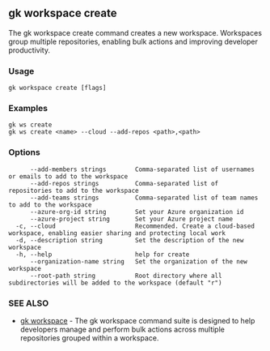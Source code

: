 ## gk workspace create

The gk workspace create command creates a new workspace. Workspaces group multiple repositories, enabling bulk actions and improving developer productivity.

### Usage
```
gk workspace create [flags]
```
### Examples
```
gk ws create
gk ws create <name> --cloud --add-repos <path>,<path>
```

### Options

```
      --add-members strings        Comma-separated list of usernames or emails to add to the workspace
      --add-repos strings          Comma-separated list of repositories to add to the workspace
      --add-teams strings          Comma-separated list of team names to add to the workspace
      --azure-org-id string        Set your Azure organization id
      --azure-project string       Set your Azure project name
  -c, --cloud                      Recommended. Create a cloud-based workspace, enabling easier sharing and protecting local work
  -d, --description string         Set the description of the new workspace
  -h, --help                       help for create
      --organization-name string   Set the organization of the new workspace
      --root-path string           Root directory where all subdirectories will be added to the workspace (default "r")
```

### SEE ALSO

* [gk workspace](gk_workspace.md)	 - The gk workspace command suite is designed to help developers manage and perform bulk actions across multiple repositories grouped within a workspace.

